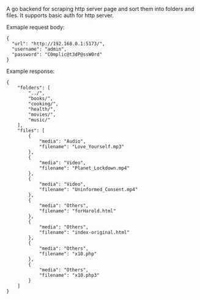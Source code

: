 A go backend for scraping http server page and sort them into folders and files. It supports basic auth for http server.

Exmaple request body:
```
{
  "url": "http://192.168.0.1:5173/",
  "username": "admin",
  "password": "C0mplic@t3dP@ssW0rd"
}
```


Example response:
```
{
    "folders": [
        "../",
        "books/",
        "cooking/",
        "health/",
        "movies/",
        "music/"
    ],
    "files": [
        {
            "media": "Audio",
            "filename": "Love_Yourself.mp3"
        },
        {
            "media": "Video",
            "filename": "Planet_Lockdown.mp4"
        },
        {
            "media": "Video",
            "filename": "Uninformed_Consent.mp4"
        },
        {
            "media": "Others",
            "filename": "forHarold.html"
        },
        {
            "media": "Others",
            "filename": "index-original.html"
        },
        {
            "media": "Others",
            "filename": "x10.php"
        },
        {
            "media": "Others",
            "filename": "x10.php3"
        }
    ]
}
```
